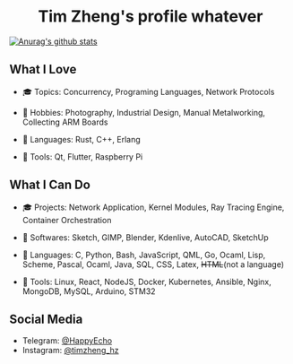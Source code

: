 # <div align="center"> Tim Zheng's profile whatever </div>

[![Anurag's github stats](https://github-readme-stats.vercel.app/api?username=ultrasilicon&count_private=true&show_icons=true&theme=buefy)](https://github.com/anuraghazra/github-readme-stats)

## What I Love

* 🎓 Topics: Concurrency, Programing Languages, Network Protocols
* 🧋 Hobbies: Photography, Industrial Design, Manual Metalworking, Collecting ARM Boards

* 🐫 Languages: Rust, C++, Erlang
* 🔧 Tools: Qt, Flutter, Raspberry Pi

## What I Can Do 

* 🎓 Projects: Network Application, Kernel Modules, Ray Tracing Engine, Container Orchestration
* 🧋 Softwares: Sketch, GIMP, Blender, Kdenlive, AutoCAD, SketchUp

* 🐫 Languages: C, Python, Bash, JavaScript, QML, Go, Ocaml, Lisp, Scheme, Pascal, Ocaml, Java, SQL, CSS, Latex, <s>HTML</s>(not a language)
* 🔧 Tools: Linux, React, NodeJS, Docker, Kubernetes, Ansible, Nginx, MongoDB, MySQL, Arduino, STM32

## Social Media
* Telegram: [@HappyEcho](https://t.me/HappyEcho)
* Instagram: [@timzheng_hz](https://www.instagram.com/timzheng_hz/)
